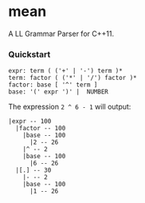 # mean
A LL Grammar Parser for C++11.  
### Quickstart
```
expr: term ( ('+' | '-') term )*
term: factor ( ('*' | '/') factor )*
factor: base [ '^' term ]
base: '(' expr ')' |  NUMBER
```

The expression ```2 ^ 6 - 1``` will output:
```
|expr -- 100
  |factor -- 100
    |base -- 100
      |2 -- 26
    |^ -- 2
    |base -- 100
      |6 -- 26
  |[.] -- 30
    |- -- 2
    |base -- 100
      |1 -- 26
```
